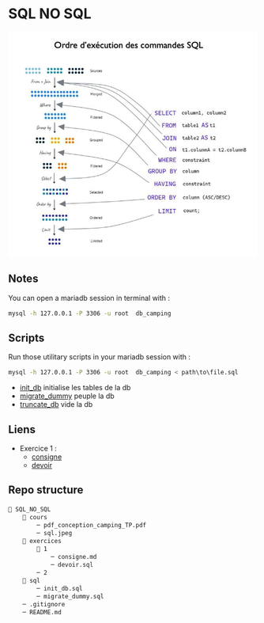 # SQL NO SQL

![sql](./cours/sql.jpeg)

## Notes

You can open a mariadb session in terminal with :

```bash
mysql -h 127.0.0.1 -P 3306 -u root  db_camping
```

## Scripts

Run those utilitary scripts in your mariadb session with :

```bash
mysql -h 127.0.0.1 -P 3306 -u root  db_camping < path\to\file.sql
```

- [init_db](./sql/init_db.sql) initialise les tables de la db
- [migrate_dummy](./sql/migrate_dummy.sql) peuple la db
- [truncate_db](./sql/truncate_db.sql) vide la db

## Liens

- Exercice 1 :
  - [consigne](./exercices/1/consigne.md)
  - [devoir](./exercices/1/devoir.sql)

## Repo structure

```plaintext
📁 SQL_NO_SQL
    📁 cours
        ─ pdf_conception_camping_TP.pdf
        ─ sql.jpeg
    📁 exercices
        📁 1
            ─ consigne.md
            ─ devoir.sql
        ─ 2
    📁 sql
        ─ init_db.sql
        ─ migrate_dummy.sql
    ─ .gitignore
    ─ README.md
```
